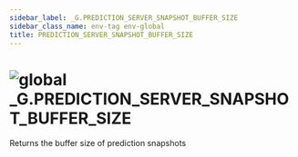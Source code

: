 ```yaml
---
sidebar_label: _G.PREDICTION_SERVER_SNAPSHOT_BUFFER_SIZE
sidebar_class_name: env-tag env-global
title: PREDICTION_SERVER_SNAPSHOT_BUFFER_SIZE
---
```


# <img src='/img/wiki/global.png' alt='global' classname='env-tag' /> **_G**.PREDICTION_SERVER_SNAPSHOT_BUFFER_SIZE
Returns the buffer size of prediction snapshots<br/>
